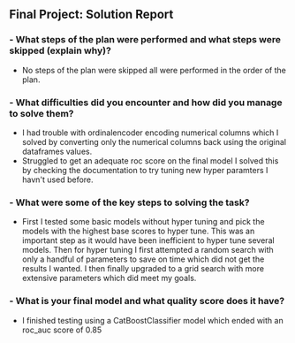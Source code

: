 ## Final Project: Solution Report
### - What steps of the plan were performed and what steps were skipped (explain why)?
- No steps of the plan were skipped all were performed in the order of the plan.
### - What difficulties did you encounter and how did you manage to solve them?
- I had trouble with ordinalencoder encoding numerical columns which I solved by converting only the numerical columns back using the original dataframes values.
- Struggled to get an adequate roc score on the final model I solved this by checking the documentation to try tuning new hyper paramters I havn't used before.
### - What were some of the key steps to solving the task?
- First I tested some basic models without hyper tuning and pick the models with the highest base scores to hyper tune. This was an important step as it would have been inefficient to hyper tune several models. Then for hyper tuning I first attempted a random search with only a handful of parameters to save on time which did not get the results I wanted. I then finally upgraded to a grid search with more extensive parameters which did meet my goals.
### - What is your final model and what quality score does it have?
- I finished testing using a CatBoostClassifier model which ended with an roc_auc score of 0.85

